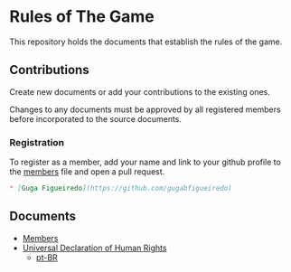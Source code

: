 # Rules of The Game

This repository holds the documents that establish the rules of the game.

## Contributions

Create new documents or add your contributions to the existing ones.

Changes to any documents must be approved by all registered members before incorporated to the source documents.

### Registration

To register as a member, add your name and link to your github profile to the [members](members.md) file and open a pull request.

```md
* [Guga Figueiredo](https://github.com/gugabfigueiredo)
```

## Documents

* [Members](members.md)
* [Universal Declaration of Human Rights](human-rights/universal-declaration-of-human-rights.md)
  * [pt-BR](human-rights/declaracao-universal-dos-direitos-humanos.md)
